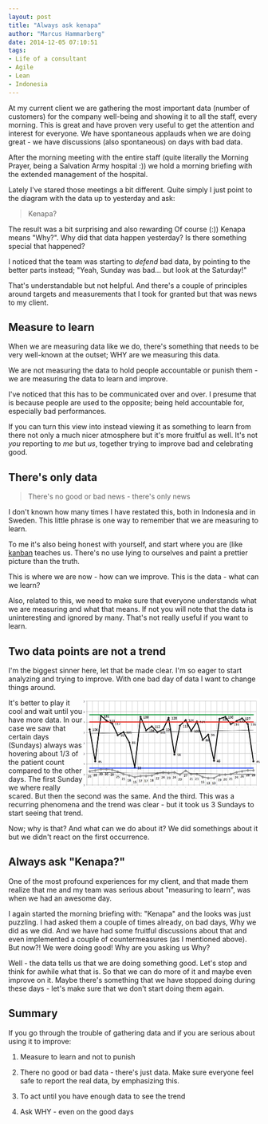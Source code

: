 ```yaml
---
layout: post
title: "Always ask kenapa"
author: "Marcus Hammarberg"
date: 2014-12-05 07:10:51
tags:
- Life of a consultant
- Agile
- Lean
- Indonesia
---
```

At my current client we are gathering the most important data (number of customers) for the company well-being and showing it to all the staff, every morning. This is great and have proven very useful to get the attention and interest for everyone.
We have spontaneous applauds when we are doing great - we have discussions (also spontaneous) on days with bad data.

After the morning meeting with the entire staff (quite literally the Morning Prayer, being a Salvation Army hospital :)) we hold a morning briefing with the extended management of the hospital.

Lately I've stared those meetings a bit different. Quite simply I just point to the diagram with the data up to yesterday and ask:
<blockquote>Kenapa?</blockquote>
The result was a bit surprising and also rewarding
<a name='more'></a>
Of course (:)) Kenapa means "Why?". Why did that data happen yesterday? Is there something special that happened?

I noticed that the team was starting to _defend_ bad data, by pointing to the better parts instead; "Yeah, Sunday was bad... but look at the Saturday!"

That's understandable but not helpful. And there's a couple of principles around targets and measurements that I took for granted but that was news to my client.

## Measure to learn
When we are measuring data like we do, there's something that needs to be very well-known at the outset; WHY are we measuring this data.

We are not measuring the data to hold people accountable or punish them - we are measuring the data to learn and improve.

I've noticed that this has to be communicated over and over. I presume that is because people are used to the opposite; being held accountable for, especially bad performances.

If you can turn this view into instead viewing it as something to learn from there not only a much nicer atmosphere but it's more fruitful as well. It's not _you_ reporting to _me_ but _us_, together trying to improve bad and celebrating good.

## There's only data
<blockquote>There's no good or bad news - there's only news</blockquote>
I don't known how many times I have restated this, both in Indonesia and in Sweden. This little phrase is one way to remember that we are measuring to learn.

To me it's also being honest with yourself, and start where you are (like [kanban](http://bit.ly/theKanbanBook) teaches us. There's no use lying to ourselves and paint a prettier picture than the truth.

This is where we are now - how can we improve. This is the data - what can we learn?

Also, related to this, we need to make sure that everyone understands what we are measuring and what that means. If not you will note that the data is uninteresting and ignored by many. That's not really useful if you want to learn.

## Two data points are not a trend
I'm the biggest sinner here, let that be made clear. I'm so eager to start analyzing and trying to improve. With one bad day of data I want to change things around.

<img src="/img/monthlydiagram.jpg" width="70%" style="float:right" />
 It's better to play it cool and wait until you have more data. In our case we saw that certain days (Sundays) always was hovering about 1/3 of the patient count compared to the other days.
The first Sunday we where really scared. But then the second was the same. And the third. This was a recurring phenomena and the trend was clear - but it took us 3 Sundays to start seeing that trend.

Now; why is that? And what can we do about it? We did somethings about it but we didn't react on the first occurrence.

## Always ask "Kenapa?"
One of the most profound experiences for my client, and that made them realize that me and my team was serious about "measuring to learn", was when we had an awesome day.

I again started the morning briefing with: "Kenapa" and the looks was just puzzling. I had asked them a couple of times already, on bad days, Why we did as we did. And we have had some fruitful discussions about that and even implemented a couple of countermeasures (as I mentioned above). But now?! We were doing good! Why are you asking us Why?

Well - the data tells us that we are doing something good. Let's stop and think for awhile what that is. So that we can do more of it and maybe even improve on it. Maybe there's something that we have stopped doing during these days - let's make sure that we don't start doing them again.

## Summary
If you go through the trouble of gathering data and if you are serious about using it to improve:

1. Measure to learn and not to punish

2. There no good or bad data - there's just data. Make sure everyone feel safe to report the real data, by emphasizing this.

3. To act until you have enough data to see the trend

4. Ask WHY - even on the good days
